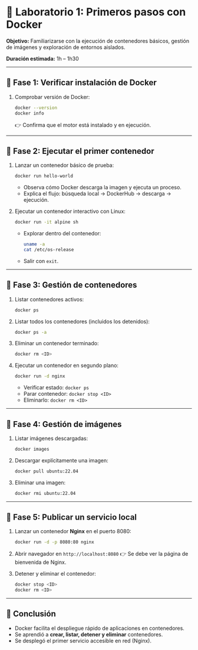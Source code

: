 # 🧪 Laboratorio 1: Primeros pasos con Docker

**Objetivo:**
Familiarizarse con la ejecución de contenedores básicos, gestión de imágenes y exploración de entornos aislados.

**Duración estimada:** 1h – 1h30

---

## 🔹 Fase 1: Verificar instalación de Docker

1. Comprobar versión de Docker:

   ```bash
   docker --version
   docker info
   ```

   👉 Confirma que el motor está instalado y en ejecución.

---

## 🔹 Fase 2: Ejecutar el primer contenedor

1. Lanzar un contenedor básico de prueba:

   ```bash
   docker run hello-world
   ```

   * Observa cómo Docker descarga la imagen y ejecuta un proceso.
   * Explica el flujo: búsqueda local → DockerHub → descarga → ejecución.

2. Ejecutar un contenedor interactivo con Linux:

   ```bash
   docker run -it alpine sh
   ```

   * Explorar dentro del contenedor:

     ```bash
     uname -a
     cat /etc/os-release
     ```
   * Salir con `exit`.

---

## 🔹 Fase 3: Gestión de contenedores

1. Listar contenedores activos:

   ```bash
   docker ps
   ```
2. Listar todos los contenedores (incluidos los detenidos):

   ```bash
   docker ps -a
   ```
3. Eliminar un contenedor terminado:

   ```bash
   docker rm <ID>
   ```
4. Ejecutar un contenedor en segundo plano:

   ```bash
   docker run -d nginx
   ```

   * Verificar estado: `docker ps`
   * Parar contenedor: `docker stop <ID>`
   * Eliminarlo: `docker rm <ID>`

---

## 🔹 Fase 4: Gestión de imágenes

1. Listar imágenes descargadas:

   ```bash
   docker images
   ```
2. Descargar explícitamente una imagen:

   ```bash
   docker pull ubuntu:22.04
   ```
3. Eliminar una imagen:

   ```bash
   docker rmi ubuntu:22.04
   ```

---

## 🔹 Fase 5: Publicar un servicio local

1. Lanzar un contenedor **Nginx** en el puerto 8080:

   ```bash
   docker run -d -p 8080:80 nginx
   ```

2. Abrir navegador en `http://localhost:8080`
   👉 Se debe ver la página de bienvenida de Nginx.

3. Detener y eliminar el contenedor:

   ```bash
   docker stop <ID>
   docker rm <ID>
   ```

---

## 📌 Conclusión

* Docker facilita el despliegue rápido de aplicaciones en contenedores.
* Se aprendió a **crear, listar, detener y eliminar** contenedores.
* Se desplegó el primer servicio accesible en red (Nginx).